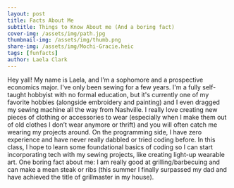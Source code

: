 ```yaml
---
layout: post
title: Facts About Me
subtitle: Things to Know About me (And a boring fact)
cover-img: /assets/img/path.jpg
thumbnail-img: /assets/img/thumb.png
share-img: /assets/img/Mochi-Gracie.heic
tags: [funfacts]
author: Laela Clark
---
```


Hey yall! My name is Laela, and I’m a sophomore and a prospective economics major. I've only been sewing for a few years. I'm a fully self-taught hobbyist with no formal education, but it's currently one of my favorite hobbies (alongside embroidery and painting) and I even dragged my sewing machine all the way from Nashville. I really love creating new pieces of clothing or accessories to wear (especially when I make them out of old clothes I don’t wear anymore or thrift) and you will often catch me wearing my projects around. On the programming side, I have zero experience and have never really dabbled or tried coding before. In this class, I hope to learn some foundational basics of coding so I can start incorporating tech with my sewing projects, like creating light-up wearable art. One boring fact about me: I am really good at grilling/barbecuing and can make a mean steak or ribs (this summer I finally surpassed my dad and have achieved the title of grillmaster in my house).
